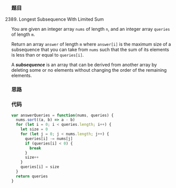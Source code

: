 ### 题目
2389. Longest Subsequence With Limited Sum

You are given an integer array `nums` of length `n`, and an integer array `queries` of length `m`.

Return an array `answer` of length `m` where `answer[i]` is the maximum size of a subsequence that you can take from `nums` such that the sum of its elements is less than or equal to `queries[i]`.

A ***subsequence*** is an array that can be derived from another array by deleting some or no elements without changing the order of the remaining elements.

### 思路

### 代码
```javascript
var answerQueries = function(nums, queries) {
  nums.sort((a, b) => a - b)
  for (let i = 0; i < queries.length; i++) {
    let size = 0
    for (let j = 0; j < nums.length; j++) {
      queries[i] -= nums[j]
      if (queries[i] < 0) {
        break
      }
      size++
    }
    queries[i] = size
  }
  return queries
}
```
